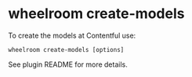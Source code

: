 # wheelroom create-models

To create the models at Contentful use:

```
wheelroom create-models [options]
```

See plugin README for more details.
